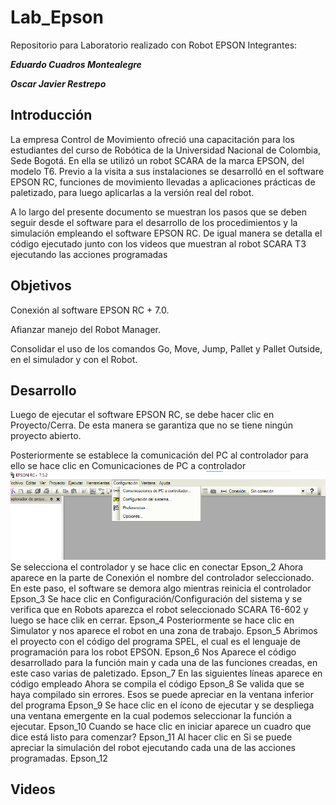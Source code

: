 # Lab_Epson
Repositorio para Laboratorio realizado con Robot EPSON
Integrantes:

***Eduardo Cuadros Montealegre***

***Oscar Javier Restrepo***


## Introducción
La empresa Control de Movimiento ofreció una capacitación para los estudiantes del curso de Robótica de la Universidad Nacional de Colombia, Sede Bogotá. En ella se utilizó un robot SCARA de la marca EPSON, del modelo T6. Previo a la visita a sus instalaciones se desarrolló en el software EPSON RC, funciones de movimiento llevadas a aplicaciones prácticas de paletizado, para luego aplicarlas a la versión real del robot.

A lo largo del presente documento se muestran los pasos que se deben seguir desde el software para el desarrollo de los procedimientos y la simulación empleando el software EPSON RC. De igual manera se detalla el código ejecutado junto con los videos que muestran al robot SCARA T3 ejecutando las acciones programadas
## Objetivos
Conexión al software EPSON RC + 7.0.

Afianzar manejo del Robot Manager.

Consolidar el uso de los comandos Go, Move, Jump, Pallet y Pallet Outside, en el simulador y con el Robot.
## Desarrollo
Luego de ejecutar el software EPSON RC, se debe hacer clic en Proyecto/Cerra. De esta manera se garantiza que no se tiene ningún proyecto abierto.

Posteriormente se establece la comunicación del PC al controlador para ello se hace clic en Comunicaciones de PC a controlador 
![image](images/Epson_1.png)
Se selecciona el controlador y se hace clic en conectar
Epson_2
Ahora aparece en la parte de Conexión el nombre del controlador seleccionado. En este paso, el software se demora algo mientras reinicia el controlador
Epson_3
Se hace clic en Configuración/Configuración del sistema y se verifica que en Robots aparezca el robot seleccionado SCARA T6-602 y luego se hace clik en cerrar.
Epson_4
Posteriormente se hace clic en Simulator y nos aparece el robot en una zona de trabajo.
Epson_5
Abrimos el proyecto con el código del programa SPEL, el cual es el lenguaje de programación para los robot EPSON.
Epson_6
Nos Aparece el código desarrollado para la función main y cada una de las funciones creadas, en este caso varias de paletizado.
Epson_7
En las siguientes líneas aparece en código empleado
Ahora se compila el código
Epson_8
Se valida que se haya compilado sin errores. Esos se puede apreciar en la ventana inferior del programa
Epson_9
Se hace clic en el ícono de ejecutar y se despliega una ventana emergente en la cual podemos seleccionar la función a ejecutar. 
Epson_10
Cuando se hace clic en iniciar aparece un cuadro que dice está listo para comenzar?
Epson_11
Al hacer clic en Si se puede apreciar la simulación del robot ejecutando cada una de las acciones programadas.
Epson_12


## Videos

